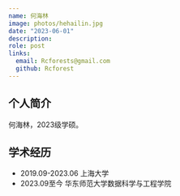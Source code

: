 ```yaml
---
name: 何海林
image: photos/hehailin.jpg
date: "2023-06-01"
description: 
role: post
links:
  email: Rcforests@gmail.com
  github: Rcforest 
---
```


## 个人简介

何海林，2023级学硕。

## 学术经历

* 2019.09-2023.06 上海大学
* 2023.09至今 华东师范大学数据科学与工程学院
